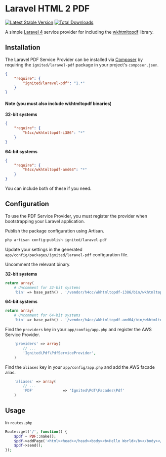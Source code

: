 # Laravel HTML 2 PDF

[![Latest Stable Version](https://poser.pugx.org/ignited/laravel-pdf/v/stable.png)](https://packagist.org/packages/ignited/laravel-pdf)
[![Total Downloads](https://poser.pugx.org/ignited/laravel-pdf/downloads.png)](https://packagist.org/packages/ignited/laravel-pdf)

A simple [Laravel 4](http://four.laravel.com/) service provider for including the [wkhtmltopdf](http://code.google.com/p/wkhtmltopdf/) library.

## Installation

The Laravel PDF Service Provider can be installed via [Composer](http://getcomposer.org) by requiring the
`ignited/laravel-pdf` package in your project's `composer.json`.

```json
{
    "require": {
        "ignited/laravel-pdf": "1.*"
    }
}
```

#### Note (you must also include wkhtmltopdf binaries)

**32-bit systems**
```json
{
    "require": {
        "h4cc/wkhtmltopdf-i386": "*"
    }
}
```

**64-bit systems** 
```json
{
    "require": {
        "h4cc/wkhtmltopdf-amd64": "*"
    }
}
```

You can include both of these if you need.

## Configuration

To use the PDF Service Provider, you must register the provider when bootstrapping your Laravel application.

Publish the package configuration using Artisan.

```sh
php artisan config:publish ignited/laravel-pdf
```

Update your settings in the generated `app/config/packages/ignited/laravel-pdf` configuration file.

Uncomment the relevant binary.

**32-bit systems**
```php
return array(
	# Uncomment for 32-bit systems
	'bin' => base_path() . '/vendor/h4cc/wkhtmltopdf-i386/bin/wkhtmltopdf-i386'
```

**64-bit systems**
```php
return array(
	# Uncomment for 64-bit systems
	'bin' => base_path() . '/vendor/h4cc/wkhtmltopdf-amd64/bin/wkhtmltopdf-amd64'
```

Find the `providers` key in your `app/config/app.php` and register the AWS Service Provider.

```php
    'providers' => array(
        // ...
        'Ignited\Pdf\PdfServiceProvider',
    )
```

Find the `aliases` key in your `app/config/app.php` and add the AWS facade alias.

```php
    'aliases' => array(
        // ...
        'PDF'			  => 'Ignited\Pdf\Facades\Pdf'
    )
```

## Usage

In `routes.php`

```php
Route::get('/', function() {
	$pdf = PDF::make();
	$pdf->addPage('<html><head></head><body><b>Hello World</b></body></html>');
	$pdf->send();
});
```
